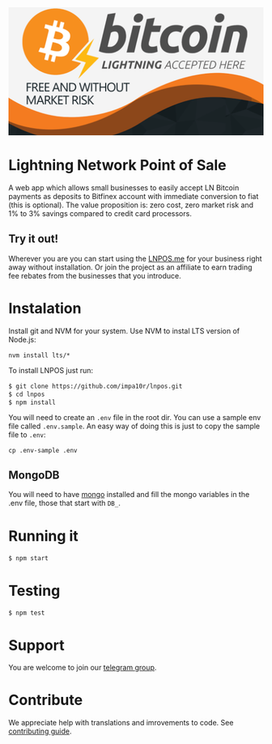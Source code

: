 ![LNPOS](logo.png)

# Lightning Network Point of Sale
A web app which allows small businesses to easily accept LN Bitcoin payments as deposits to Bitfinex account with immediate conversion to fiat (this is optional). The value proposition is: zero cost, zero market risk and 1% to 3% savings compared to credit card processors.

## Try it out!
Wherever you are you can start using the [LNPOS.me](https://lnpos.me) for your business right away without installation. Or join the project as an affiliate to earn trading fee rebates from the businesses that you introduce.

# Instalation
Install git and NVM for your system. Use NVM to instal LTS version of Node.js:
```
nvm install lts/*
```
To install LNPOS just run:
```
$ git clone https://github.com/impa10r/lnpos.git
$ cd lnpos
$ npm install
```
You will need to create an `.env` file in the root dir. You can use a sample env file called `.env.sample`. An easy way of doing this is just to copy the sample file to `.env`:

```
cp .env-sample .env
```
## MongoDB
You will need to have [mongo](https://www.mongodb.com) installed and fill the mongo variables in the .env file, those that start with `DB_`.

# Running it
```
$ npm start
```
# Testing
```
$ npm test
```
# Support
You are welcome to join our [telegram group](http://t.me/lnpos).

# Contribute
We appreciate help with translations and imrovements to code. See [contributing guide](CONTRIBUTING.md).
